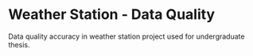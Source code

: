 # Weather Station - Data Quality
Data quality accuracy in weather station project used for undergraduate thesis.
